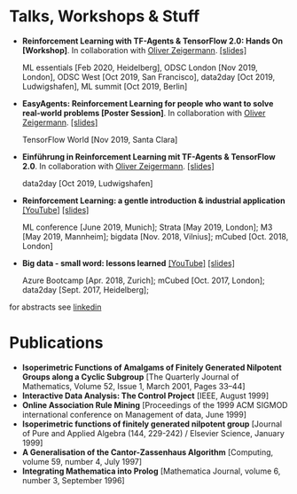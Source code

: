 # Talks, Workshops & Stuff
* **Reinforcement Learning with TF-Agents & TensorFlow 2.0: Hands On [Workshop]**. 
In collaboration with [Oliver Zeigermann](http://zeigermann.eu).
[[slides]](https://github.com/christianhidber/talks/blob/master/slides/19Q4_RL_TF-Agents_Workshop.zip)

    ML essentials [Feb 2020, Heidelberg], ODSC London [Nov 2019, London], ODSC West [Oct 2019, San Francisco], data2day [Oct 2019, Ludwigshafen], ML summit [Oct 2019, Berlin]

* **EasyAgents: Reinforcement Learning for people who want to solve real-world problems [Poster Session]**.
In collaboration with [Oliver Zeigermann](http://zeigermann.eu).
[[slides]](https://github.com/christianhidber/talks/blob/master/19Q4_Poster-TensorFlow-World.pdf)

    TensorFlow World [Nov 2019, Santa Clara]

* **Einführung in Reinforcement Learning mit TF-Agents & TensorFlow 2.0**.
In collaboration with [Oliver Zeigermann](http://zeigermann.eu).
[[slides]](https://github.com/christianhidber/talks/blob/master/slides/19Q4_RL_TF-Agents-Talk.pdf)

    data2day [Oct 2019, Ludwigshafen]

* **Reinforcement Learning: a gentle introduction & industrial application** 
[[YouTube]](https://www.youtube.com/watch?v=FCyZplb0ul4)
[[slides]](https://github.com/christianhidber/talks/blob/master/slides/19Q2_RL_gentle_introduction_and_industrial_application.pdf)

    ML conference [June 2019, Munich]; Strata [May 2019, London]; M3 [May 2019, Mannheim]; bigdata [Nov. 2018, Vilnius]; mCubed [Oct. 2018, London]
    
* **Big data - small word: lessons learned**
[[YouTube]](https://www.youtube.com/watch?v=BKrikQLgLOw) 
[[slides]](https://github.com/christianhidber/talks/blob/master/slides/18Q2_BigData_SmallWorld.pdf)
    
    Azure Bootcamp [Apr. 2018, Zurich]; mCubed [Oct. 2017, London]; data2day [Sept. 2017, Heidelberg];
    
 for abstracts see [linkedin](https://www.linkedin.com/in/christian-hidber/)
 
 
# Publications
* **Isoperimetric Functions of Amalgams of Finitely Generated Nilpotent Groups along a Cyclic Subgroup**
  [The Quarterly Journal of Mathematics, Volume 52, Issue 1, March 2001, Pages 33–44]
* **Interactive Data Analysis: The Control Project** [IEEE, August 1999]
* **Online Association Rule Mining**
  [Proceedings of the 1999 ACM SIGMOD international conference on Management of data, June 1999]
* **Isoperimetric functions of finitely generated nilpotent group**
  [Journal of Pure and Applied Algebra (144, 229-242) / Elsevier Science, January 1999]
* **A Generalisation of the Cantor-Zassenhaus Algorithm**
  [Computing, volume 59, number 4, July 1997]
* **Integrating Mathematica into Prolog**
  [Mathematica Journal, volume 6, number 3, September 1996]


